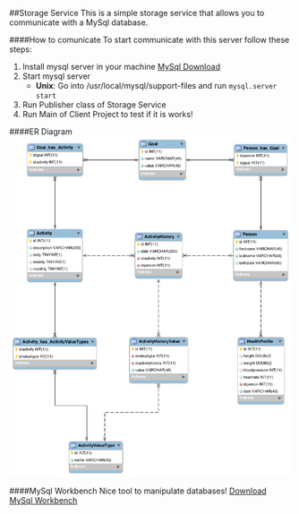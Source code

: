 ##Storage Service
This is a simple storage service that allows you to communicate with a MySql database. 

####How to comunicate
To start communicate with this server follow these steps:

1. Install mysql server in your machine [MySql Download](http://www.mysql.it/downloads/)
2. Start mysql server 
    - <b>Unix</b>: Go into /usr/local/mysql/support-files and run `mysql.server start`
3. Run Publisher class of Storage Service
4. Run Main of Client Project to test if it is works!

####ER Diagram
![Er-Diagram](er-diagram.png)

####MySql Workbench
Nice tool to manipulate databases! [Download MySql Workbench](http://dev.mysql.com/downloads/tools/workbench/)